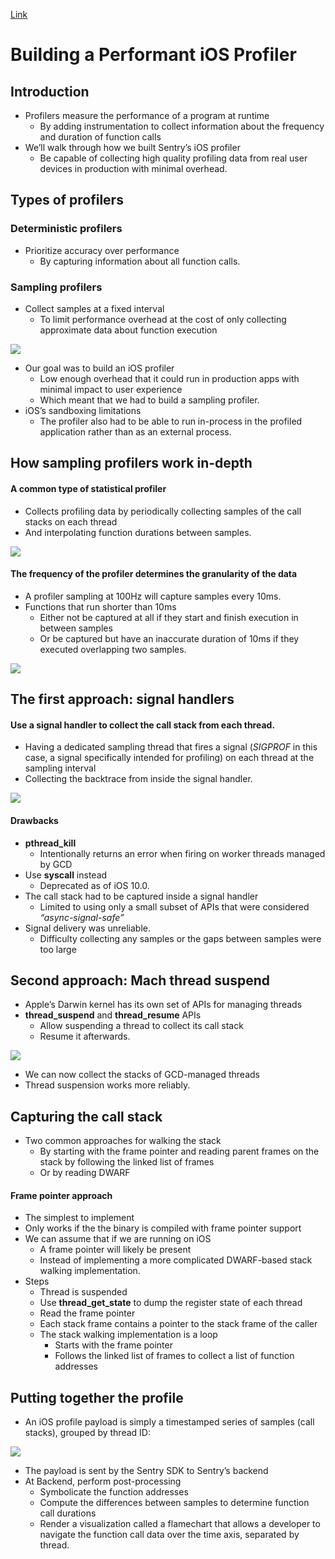 [Link](https://sentry.engineering/blog/building-a-performant-ios-profiler)

# Building a Performant iOS Profiler
## Introduction
* Profilers measure the performance of a program at runtime 
    - By adding instrumentation to collect information about the frequency and duration of function calls
* We’ll walk through how we built Sentry’s iOS profiler
    - Be capable of collecting high quality profiling data from real user devices in production with minimal overhead.

## Types of profilers
### Deterministic profilers
* Prioritize accuracy over performance
    - By capturing information about all function calls.

### Sampling profilers
* Collect samples at a fixed interval 
    - To limit performance overhead at the cost of only collecting approximate data about function execution

![](resources/profiler01.webp)

* Our goal was to build an iOS profiler 
    - Low enough overhead that it could run in production apps with minimal impact to user experience
    - Which meant that we had to build a sampling profiler. 
* iOS’s sandboxing limitations
    - The profiler also had to be able to run in-process in the profiled application rather than as an external process.

## How sampling profilers work in-depth
#### A common type of statistical profiler 
* Collects profiling data by periodically collecting samples of the call stacks on each thread 
* And interpolating function durations between samples.

![](resources/profiler02.webp)

#### The frequency of the profiler determines the granularity of the data
* A profiler sampling at 100Hz will capture samples every 10ms.
* Functions that run shorter than 10ms
    - Either not be captured at all if they start and finish execution in between samples
    - Or be captured but have an inaccurate duration of 10ms if they executed overlapping two samples.
    
![](resources/profiler03.webp)

## The first approach: signal handlers
#### Use a signal handler to collect the call stack from each thread.
* Having a dedicated sampling thread that fires a signal (_SIGPROF_ in this case, a signal specifically intended for profiling) on each thread at the sampling interval
* Collecting the backtrace from inside the signal handler.

![](resources/profiler04.webp)

#### Drawbacks
* __pthread_kill__
    - Intentionally returns an error when firing on worker threads managed by GCD
* Use __syscall__ instead
    - Deprecated as of iOS 10.0.
* The call stack had to be captured inside a signal handler
    - Limited to using only a small subset of APIs that were considered _“async-signal-safe”_
* Signal delivery was unreliable. 
    - Difficulty collecting any samples or the gaps between samples were too large

## Second approach: Mach thread suspend
* Apple’s Darwin kernel has its own set of APIs for managing threads
* __thread_suspend__ and __thread_resume__ APIs
    - Allow suspending a thread to collect its call stack 
    - Resume it afterwards. 

![](resources/profiler05.webp)

* We can now collect the stacks of GCD-managed threads
* Thread suspension works more reliably.

## Capturing the call stack
* Two common approaches for walking the stack
    - By starting with the frame pointer and reading parent frames on the stack by following the linked list of frames
    - Or by reading DWARF
#### Frame pointer approach
* The simplest to implement
* Only works if the the binary is compiled with frame pointer support
* We can assume that if we are running on iOS
    - A frame pointer will likely be present
    - Instead of implementing a more complicated DWARF-based stack walking implementation.
* Steps
    - Thread is suspended
    - Use __thread_get_state__ to dump the register state of each thread
    - Read the frame pointer
    - Each stack frame contains a pointer to the stack frame of the caller
    - The stack walking implementation is a loop 
        - Starts with the frame pointer 
        - Follows the linked list of frames to collect a list of function addresses

## Putting together the profile
* An iOS profile payload is simply a timestamped series of samples (call stacks), grouped by thread ID:

![](resources/profiler06.webp)

* The payload is sent by the Sentry SDK to Sentry’s backend 
* At Backend, perform post-processing 
    - Symbolicate the function addresses 
    - Compute the differences between samples to determine function call durations
    - Render a visualization called a flamechart that allows a developer to navigate the function call data over the time axis, separated by thread.











